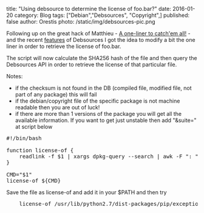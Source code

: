 title: "Using debsource to determine the license of foo.bar?"
date: 2016-01-20
category: Blog
tags: ["Debian","Debsources", "Copyright",]
published: false
author: Orestis
photo: /static/img/debsources-pic.png

Following up on the great hack of Matthieu - [A one-liner to catch'em all!](http://matthieu.io/blog/2015/08/16/one-liner-to-catch-em-all/) - and the recent [features](/2016/blog/copyright-and-patches) of Debsources I got the idea to modify a bit the one liner in order to retrieve the license of foo.bar.

The script will now calculate the SHA256 hash of the file and then query the Debsources API in order to retrieve the license of that particular file. 

Notes:

* if the checksum is not found in the DB (compiled file, modified file, not part of any package) this will fail
* if the debian/copyright file of the specific package is not machine readable then you are out of luck!
* if there are more than 1 versions of the package you will get all the available information. If you want to get just unstable then add "&suite=" at script below

<pre class="prettyprint bash">
#!/bin/bash

function license-of {
    readlink -f $1 | xargs dpkg-query --search | awk -F ": " '{print $1}' | xargs apt-cache showsrc | grep-dctrl -s 'Package' -n '' | awk -v sha="$(sha256sum $1 | awk '{ print $1 }')" -F " " '{print "http://sources.debian.net/copyright/api/sha256/?checksum="sha"&packagename="$1""}' | xargs curl -sS
}

CMD="$1"
license-of ${CMD}
</pre> 

Save the file as license-of and add it in your $PATH and then try

<pre>
    license-of /usr/lib/python2.7/dist-packages/pip/exceptions.py
</pre>
